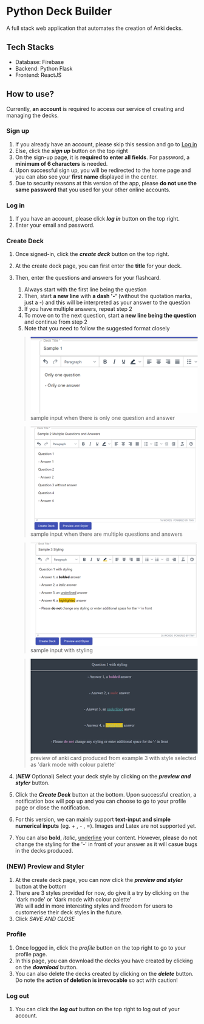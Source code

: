 # Python Deck Builder
A full stack web application that automates the creation of Anki decks.

## Tech Stacks
- Database: Firebase
- Backend: Python Flask
- Frontend: ReactJS
  
## How to use?
Currently, **an account** is required to access our service of creating and managing the decks.

### Sign up
1.  If you already have an account, please skip this session and go to [Log in](#log-in)
2. Else, click the ***sign up*** button on the top right
3. On the sign-up page, it is **required to enter all fields**. For password, a **minimum of 6 characters** is needed.
4. Upon successful sign up, you will be redirected to the home page and you can also see your **first name** displayed in the center. 
5. Due to security reasons at this version of the app, please **do not use the same password** that you used for your other online accounts. 

### Log in
1. If you have an account, please click ***log in*** button on the top right.
2. Enter your email and password.
   
### Create Deck
1. Once signed-in, click the ***create deck*** button on the top right.
2. At the create deck page, you can first enter the **title** for your deck. 
3. Then, enter the questions and answers for your flashcard. 
   
   1. Always start with the first line being the question
   2. Then, start **a new line** with **a dash '-'** (without the quotation marks, just a -) and this will be interpreted as your answer to the question
   3. If you have multiple answers, repeat step 2
   4. To move on to the next question, start **a new line being the question** and continue from step 2
   5. Note that you need to follow the suggested format closely
   
   >![only one question](frontend/src/image/only1.png)
   >sample input when there is only one question and answer

   >![multiple questions](frontend/src/image/multiple.png)
   >sample input when there are multiple questions and answers

   >![sample input with styling](frontend/src/image/sample3.png)
   >sample input with styling

   >![multiple questions](frontend/src/image/product3.png)
   >preview of anki card produced from example 3 with style selected as 'dark mode with colour palette' 

4. (***NEW*** Optional) Select your deck style by clicking on the ***preview and styler*** button. 
5. Click the ***Create Deck*** button at the bottom. Upon successful creation, a notification box will pop up and you can choose to go to your profile page or close the notification.
6. For this version, we can mainly support **text-input and simple numerical inputs** (eg. + , - , =). Images and Latex are not supported yet.
7. You can also **bold**, *italic*, <u>underline</u> your content. However, please do not change the styling for the '-' in front of your answer as it will casue bugs in the decks produced.

### (NEW) Preview and Styler
1. At the create deck page, you can now click the ***preview and styler*** button at the bottom
2. There are 3 styles provided for now, do give it a try by clicking on the 'dark mode' or 'dark mode with colour palette'<br>
   We will add in more interesting styles and freedom for users to customerise their deck styles in the future.
3. Click *SAVE AND CLOSE*

### Profile
1. Once logged in, click the *profile* button on the top right to go to your profile page.
2. In this page, you can download the decks you have created by clicking on the ***download*** button.
3. You can also delete the decks created by clicking on the ***delete*** button. Do note the **action of deletion is irrevocable** so act with caution!

### Log out
1. You can click the ***log out*** button on the top right to log out of your account.



